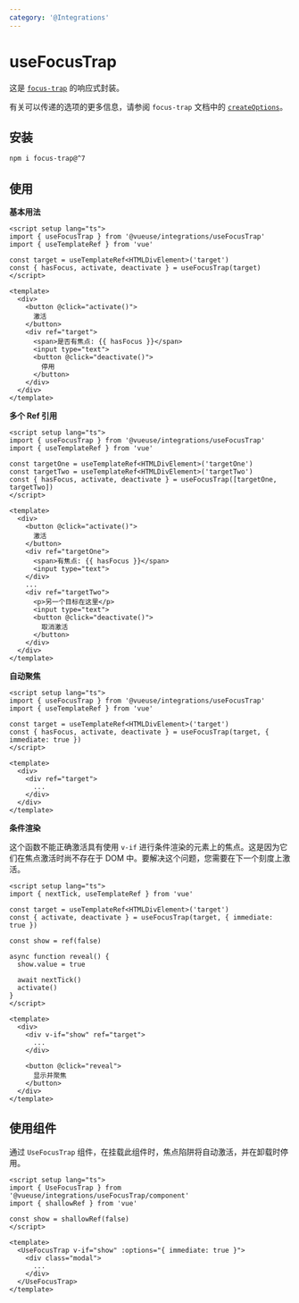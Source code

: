 ```yaml
---
category: '@Integrations'
---
```


# useFocusTrap

这是 [`focus-trap`](https://github.com/focus-trap/focus-trap) 的响应式封装。

有关可以传递的选项的更多信息，请参阅 `focus-trap` 文档中的 [`createOptions`](https://github.com/focus-trap/focus-trap#createfocustrapelement-createoptions)。

## 安装

```bash
npm i focus-trap@^7
```

## 使用

**基本用法**

```vue
<script setup lang="ts">
import { useFocusTrap } from '@vueuse/integrations/useFocusTrap'
import { useTemplateRef } from 'vue'

const target = useTemplateRef<HTMLDivElement>('target')
const { hasFocus, activate, deactivate } = useFocusTrap(target)
</script>

<template>
  <div>
    <button @click="activate()">
      激活
    </button>
    <div ref="target">
      <span>是否有焦点: {{ hasFocus }}</span>
      <input type="text">
      <button @click="deactivate()">
        停用
      </button>
    </div>
  </div>
</template>
```

**多个 Ref 引用**

```vue
<script setup lang="ts">
import { useFocusTrap } from '@vueuse/integrations/useFocusTrap'
import { useTemplateRef } from 'vue'

const targetOne = useTemplateRef<HTMLDivElement>('targetOne')
const targetTwo = useTemplateRef<HTMLDivElement>('targetTwo')
const { hasFocus, activate, deactivate } = useFocusTrap([targetOne, targetTwo])
</script>

<template>
  <div>
    <button @click="activate()">
      激活
    </button>
    <div ref="targetOne">
      <span>有焦点: {{ hasFocus }}</span>
      <input type="text">
    </div>
    ...
    <div ref="targetTwo">
      <p>另一个目标在这里</p>
      <input type="text">
      <button @click="deactivate()">
        取消激活
      </button>
    </div>
  </div>
</template>
```

**自动聚焦**

```vue
<script setup lang="ts">
import { useFocusTrap } from '@vueuse/integrations/useFocusTrap'
import { useTemplateRef } from 'vue'

const target = useTemplateRef<HTMLDivElement>('target')
const { hasFocus, activate, deactivate } = useFocusTrap(target, { immediate: true })
</script>

<template>
  <div>
    <div ref="target">
      ...
    </div>
  </div>
</template>
```

**条件渲染**

这个函数不能正确激活具有使用 `v-if` 进行条件渲染的元素上的焦点。这是因为它们在焦点激活时尚不存在于 DOM 中。要解决这个问题，您需要在下一个刻度上激活。

```vue
<script setup lang="ts">
import { nextTick, useTemplateRef } from 'vue'

const target = useTemplateRef<HTMLDivElement>('target')
const { activate, deactivate } = useFocusTrap(target, { immediate: true })

const show = ref(false)

async function reveal() {
  show.value = true

  await nextTick()
  activate()
}
</script>

<template>
  <div>
    <div v-if="show" ref="target">
      ...
    </div>

    <button @click="reveal">
      显示并聚焦
    </button>
  </div>
</template>
```

## 使用组件

通过 `UseFocusTrap` 组件，在挂载此组件时，焦点陷阱将自动激活，并在卸载时停用。

```vue
<script setup lang="ts">
import { UseFocusTrap } from '@vueuse/integrations/useFocusTrap/component'
import { shallowRef } from 'vue'

const show = shallowRef(false)
</script>

<template>
  <UseFocusTrap v-if="show" :options="{ immediate: true }">
    <div class="modal">
      ...
    </div>
  </UseFocusTrap>
</template>
```
